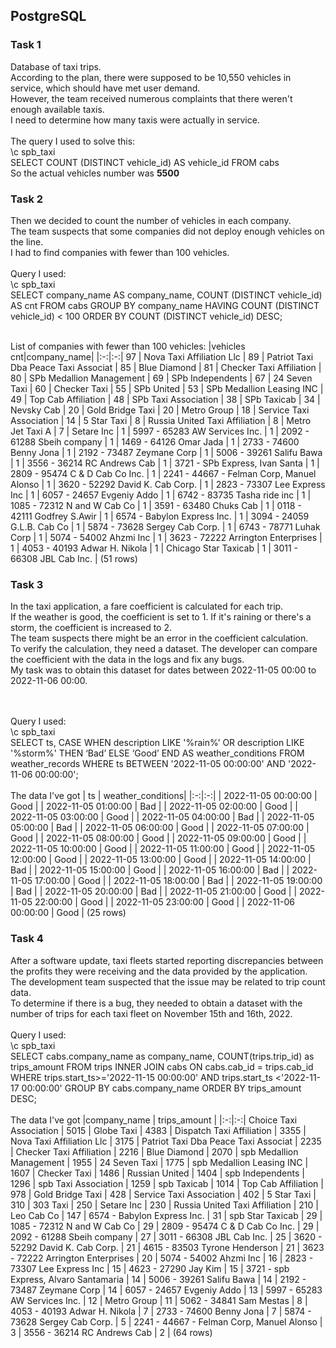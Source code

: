 ## PostgreSQL

### Task 1
  
Database of taxi trips. 
<br>According to the plan, there were supposed to be 10,550 vehicles in service, which should have met user demand. 
<br>However, the team received numerous complaints that there weren't enough available taxis. 
<br>I need to determine how many taxis were actually in service.
<br><br>The query I used to solve this:
<br>\c spb_taxi
<br>SELECT COUNT (DISTINCT vehicle_id) AS vehicle_id FROM cabs
<br>So the actual vehicles number was <b>5500</b>

### Task 2
Then we decided to count the number of vehicles in each company.
<br>The team suspects that some companies did not deploy enough vehicles on the line. 
<br>I had to find companies with fewer than 100 vehicles.
<br><br>Query I used:
<br>\c spb_taxi
<br>SELECT company_name AS company_name, COUNT (DISTINCT vehicle_id) AS cnt FROM cabs GROUP BY company_name HAVING COUNT (DISTINCT vehicle_id) < 100 ORDER BY COUNT (DISTINCT vehicle_id) DESC;

<br> List of companies with fewer than 100 vehicles:
|vehicles cnt|company_name|
|:-:|:-:|
97 | Nova Taxi Affiliation Llc |
89 | Patriot Taxi Dba Peace Taxi Associat |
85 | Blue Diamond |
81 | Checker Taxi Affiliation |
80 | SPb Medallion Management |
69 | SPb Independents |
67 | 24 Seven Taxi |
60 | Checker Taxi |
55 | SPb United |
53 | SPb Medallion Leasing INC |
49 | Top Cab Affiliation |
48 | SPb Taxi Association |
38 | SPb Taxicab |
34 | Nevsky Cab |
20 | Gold Bridge Taxi |
20 | Metro Group |
18 | Service Taxi Association |
14 | 5 Star Taxi |
8 | Russia United Taxi Affiliation |
8 | Metro Jet Taxi A |
7 | Setare Inc |
1 | 5997 - 65283 AW Services Inc. |
1 | 2092 - 61288 Sbeih company |
1 | 1469 - 64126 Omar Jada |
1 | 2733 - 74600 Benny Jona |
1 | 2192 - 73487 Zeymane Corp |
1 | 5006 - 39261 Salifu Bawa | 
1 | 3556 - 36214 RC Andrews Cab |
1 | 3721 - SPb Express, Ivan Santa |
1 | 2809 - 95474 C & D Cab Co Inc. |
1 | 2241 - 44667 - Felman Corp, Manuel Alonso |
1 | 3620 - 52292 David K. Cab Corp. |
1 | 2823 - 73307 Lee Express Inc |
1 | 6057 - 24657 Evgeniy Addo |
1 | 6742 - 83735 Tasha ride inc |
1 | 1085 - 72312 N and W Cab Co |
1 | 3591 - 63480 Chuks Cab |
1 | 0118 - 42111 Godfrey S.Awir |
1 | 6574 - Babylon Express Inc. |
1 | 3094 - 24059 G.L.B. Cab Co |
1 | 5874 - 73628 Sergey Cab Corp. |
1 | 6743 - 78771 Luhak Corp |
1 | 5074 - 54002 Ahzmi Inc |
1 | 3623 - 72222 Arrington Enterprises |
1 | 4053 - 40193 Adwar H. Nikola |
1 | Chicago Star Taxicab |
1 | 3011 - 66308 JBL Cab Inc. |
(51 rows) 

### Task 3
In the taxi application, a fare coefficient is calculated for each trip. 
<br>If the weather is good, the coefficient is set to 1. If it's raining or there's a storm, the coefficient is increased to 2. 
<br>The team suspects there might be an error in the coefficient calculation. 
<br>To verify the calculation, they need a dataset. The developer can compare the coefficient with the data in the logs and fix any bugs. 
<br>My task was to obtain this dataset for dates between 2022-11-05 00:00 to 2022-11-06 00:00.

<br><br>Query I used:
<br>\c spb_taxi
<br>SELECT ts, CASE WHEN description LIKE '%rain%’ OR description LIKE '%storm%' THEN ‘Bad’ ELSE ‘Good’ END AS weather_conditions FROM weather_records WHERE ts BETWEEN '2022-11-05 00:00:00' AND '2022-11-06 00:00:00';
<br>
<br>The data I've got
|        ts          | weather_conditions|
|:-:|:-:|
| 2022-11-05 00:00:00 | Good |
| 2022-11-05 01:00:00 | Bad |
| 2022-11-05 02:00:00 | Good |
| 2022-11-05 03:00:00 | Good |
| 2022-11-05 04:00:00 | Bad |
| 2022-11-05 05:00:00 | Bad |
| 2022-11-05 06:00:00 | Good |
| 2022-11-05 07:00:00 | Good |
| 2022-11-05 08:00:00 | Good |
| 2022-11-05 09:00:00 | Good |
| 2022-11-05 10:00:00 | Good |
| 2022-11-05 11:00:00 | Good |
| 2022-11-05 12:00:00 | Good |
| 2022-11-05 13:00:00 | Good |
| 2022-11-05 14:00:00 | Bad |
| 2022-11-05 15:00:00 | Good |
| 2022-11-05 16:00:00 | Bad |
| 2022-11-05 17:00:00 | Good |
| 2022-11-05 18:00:00 | Bad |
| 2022-11-05 19:00:00 | Bad |
| 2022-11-05 20:00:00 | Bad |
| 2022-11-05 21:00:00 | Good |
| 2022-11-05 22:00:00 | Good |
| 2022-11-05 23:00:00 | Good |
| 2022-11-06 00:00:00 | Good |
(25 rows)

### Task 4
After a software update, taxi fleets started reporting discrepancies between the profits they were receiving and the data provided by the application. 
<br>The development team suspected that the issue may be related to trip count data. 
<br>To determine if there is a bug, they needed to obtain a dataset with the number of trips for each taxi fleet on November 15th and 16th, 2022.
<br><br>Query I used:
<br>\c spb_taxi
<br>SELECT cabs.company_name as company_name, COUNT(trips.trip_id) as trips_amount FROM trips INNER JOIN cabs ON cabs.cab_id = trips.cab_id WHERE trips.start_ts>='2022-11-15 00:00:00' AND trips.start_ts <'2022-11-17 00:00:00' GROUP BY cabs.company_name ORDER BY trips_amount DESC;
<br>
<br>The data I've got
|company_name | trips_amount |
|:-:|:-:|
 Choice Taxi Association                      |         5015 |
 Globe Taxi                                   |         4383 |
 Dispatch Taxi Affiliation                    |         3355 |
 Nova Taxi Affiliation Llc                    |         3175 |
 Patriot Taxi Dba Peace Taxi Associat         |         2235 |
 Checker Taxi Affiliation                     |         2216 |
 Blue Diamond                                 |         2070 |
 spb Medallion Management                 |         1955 |
 24 Seven Taxi                                |         1775 |
 spb Medallion Leasing INC                |         1607 |
 Checker Taxi                                 |         1486 |
Russian United                              |         1404 |
 spb Independents                         |         1296 |
 spb Taxi Association                        |         1259 |
 spb Taxicab                              |         1014 |
 Top Cab Affiliation                          |          978 |
 Gold Bridge Taxi                              |          428 |
 Service Taxi Association                     |          402 |
 5 Star Taxi                                  |          310 |
 303 Taxi                                     |          250 |
 Setare Inc                                   |          230 |
 Russia United Taxi Affiliation             |          210 |
 Leo Cab Co                               |          147 |
 6574 - Babylon Express Inc.                  |           31 |
 spb Star Taxicab                         |           29 |
 1085 - 72312 N and W Cab Co                  |           29 |
 2809 - 95474 C & D Cab Co Inc.               |           29 |
 2092 - 61288 Sbeih company                   |           27 |
 3011 - 66308 JBL Cab Inc.                    |           25 |
 3620 - 52292 David K. Cab Corp.              |           21 |
 4615 - 83503 Tyrone Henderson                |           21 |
 3623 - 72222 Arrington Enterprises           |           20 |
 5074 - 54002 Ahzmi Inc                       |           16 |
 2823 - 73307 Lee Express Inc                 |           15 |
 4623 - 27290 Jay Kim                         |           15 |
 3721 - spb Express, Alvaro Santamaria |           14 |
 5006 - 39261 Salifu Bawa                     |           14 |
2192 - 73487 Zeymane Corp                    |           14 |
 6057 - 24657 Evgeniy Addo                    |           13 |
 5997 - 65283 AW Services Inc.                |           12 |
 Metro Group                                  |           11 |
 5062 - 34841 Sam Mestas                      |            8 |
 4053 - 40193 Adwar H. Nikola                 |            7 |
 2733 - 74600 Benny Jona                      |            7 |
 5874 - 73628 Sergey Cab Corp.                |            5 |
 2241 - 44667 - Felman Corp, Manuel Alonso    |            3 |
 3556 - 36214 RC Andrews Cab                  |            2 |
(64 rows)
